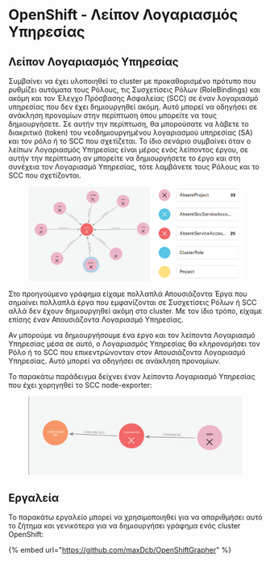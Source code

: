 # OpenShift - Λείπον Λογαριασμός Υπηρεσίας

## Λείπον Λογαριασμός Υπηρεσίας

Συμβαίνει να έχει υλοποιηθεί το cluster με προκαθορισμένο πρότυπο που ρυθμίζει αυτόματα τους Ρόλους, τις Συσχετίσεις Ρόλων (RoleBindings) και ακόμη και τον Έλεγχο Πρόσβασης Ασφαλείας (SCC) σε έναν λογαριασμό υπηρεσίας που δεν έχει δημιουργηθεί ακόμη. Αυτό μπορεί να οδηγήσει σε ανάκληση προνομίων στην περίπτωση όπου μπορείτε να τους δημιουργήσετε. Σε αυτήν την περίπτωση, θα μπορούσατε να λάβετε το διακριτικό (token) του νεοδημιουργημένου λογαριασμού υπηρεσίας (SA) και τον ρόλο ή το SCC που σχετίζεται. Το ίδιο σενάριο συμβαίνει όταν ο λείπων Λογαριασμός Υπηρεσίας είναι μέρος ενός λείποντος έργου, σε αυτήν την περίπτωση αν μπορείτε να δημιουργήσετε το έργο και στη συνέχεια τον Λογαριασμό Υπηρεσίας, τότε λαμβάνετε τους Ρόλους και το SCC που σχετίζονται.

<figure><img src="../../../.gitbook/assets/openshift-missing-service-account-image1.png" alt=""><figcaption></figcaption></figure>

Στο προηγούμενο γράφημα είχαμε πολλαπλά Απουσιάζοντα Έργα που σημαίνει πολλαπλά έργα που εμφανίζονται σε Συσχετίσεις Ρόλων ή SCC αλλά δεν έχουν δημιουργηθεί ακόμη στο cluster. Με τον ίδιο τρόπο, είχαμε επίσης έναν Απουσιάζοντα Λογαριασμό Υπηρεσίας.

Αν μπορούμε να δημιουργήσουμε ένα έργο και τον λείποντα Λογαριασμό Υπηρεσίας μέσα σε αυτό, ο Λογαριασμός Υπηρεσίας θα κληρονομήσει τον Ρόλο ή το SCC που επικεντρώνονταν στον Απουσιάζοντα Λογαριασμό Υπηρεσίας. Αυτό μπορεί να οδηγήσει σε ανάκληση προνομίων.

Το παρακάτω παράδειγμα δείχνει έναν λείποντα Λογαριασμό Υπηρεσίας που έχει χορηγηθεί το SCC node-exporter:

<figure><img src="../../../.gitbook/assets/openshift-missing-service-account-image2.png" alt=""><figcaption></figcaption></figure>

## Εργαλεία

Το παρακάτω εργαλείο μπορεί να χρησιμοποιηθεί για να απαριθμήσει αυτό το ζήτημα και γενικότερα για να δημιουργήσει γράφημα ενός cluster OpenShift:

{% embed url="https://github.com/maxDcb/OpenShiftGrapher" %}
